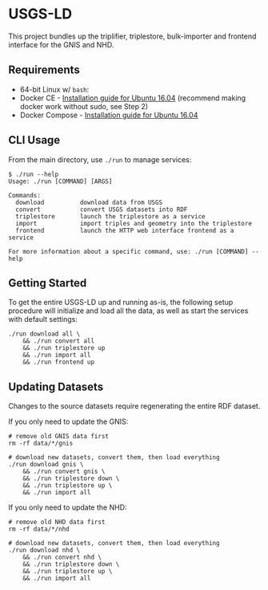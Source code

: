 # USGS-LD

This project bundles up the triplifier, triplestore, bulk-importer and frontend interface for the GNIS and NHD.

## Requirements
 - 64-bit Linux w/ `bash`:
 - Docker CE - [Installation guide for Ubuntu 16.04](https://www.digitalocean.com/community/tutorials/how-to-install-and-use-docker-on-ubuntu-16-04) (recommend making docker work without sudo, see Step 2)
 - Docker Compose - [Installation guide for Ubuntu 16.04](https://www.digitalocean.com/community/tutorials/how-to-install-docker-compose-on-ubuntu-16-04)

## CLI Usage
From the main directory, use `./run` to manage services:

```shell
$ ./run --help
Usage: ./run [COMMAND] [ARGS]

Commands:
  download          download data from USGS
  convert           convert USGS datasets into RDF
  triplestore       launch the triplestore as a service
  import            import triples and geometry into the triplestore
  frontend          launch the HTTP web interface frontend as a service

For more information about a specific command, use: ./run [COMMAND] --help

```

## Getting Started
To get the entire USGS-LD up and running as-is, the following setup procedure will initialize and load all the data, as well as start the services with default settings:

```shell
./run download all \
	&& ./run convert all
	&& ./run triplestore up
	&& ./run import all
	&& ./run frontend up
```

## Updating Datasets
Changes to the source datasets require regenerating the entire RDF dataset.

If you only need to update the GNIS:
```shell
# remove old GNIS data first
rm -rf data/*/gnis

# download new datasets, convert them, then load everything
./run download gnis \
	&& ./run convert gnis \
	&& ./run triplestore down \
	&& ./run triplestore up \
	&& ./run import all
```

If you only need to update the NHD:
```shell
# remove old NHD data first
rm -rf data/*/nhd

# download new datasets, convert them, then load everything
./run download nhd \
	&& ./run convert nhd \
	&& ./run triplestore down \
	&& ./run triplestore up \
	&& ./run import all
```

<!-- Since there is no way to 'update' the triplestore, the script command `triplestore stage` will launch a new container (with an empty database) alongside the triplestore container currently running. This allows keeping the public endpoint online without interruption. When the import process has finished on the new container, `triplestore swap` will prepare and launch the new container, will kill and delete the triplestore container that is currently running and then  -->